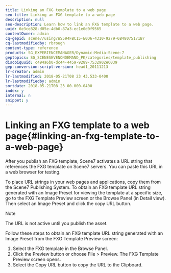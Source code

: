 ```yaml
---
title: Linking an FXG template to a web page
seo-title: Linking an FXG template to a web page
description: null
seo-description: Learn how to link an FXG template to a web page.
uuid: 6e3ce828-d05e-4db0-87a3-ec1e0d0f9565
contentOwner: admin
cq-gepid: scene7/using/WS594FBC15-E0D6-4310-9279-6B48075171B7
cq-lastmodifiedby: rbrough
content-type: reference
products: SG_EXPERIENCEMANAGER/Dynamic-Media-Scene-7
geptopics: SG_SCENESEVENONDEMAND_PK/categories/template_publishing
discoiquuid: c494a6b0-dc44-4459-9289-7532902e6039
gep-conversion-script-version: head1_20111213
lr-creator: admin
lr-lastmodified: 2018-05-21T08 23 43.533-0400
lr-lastmodifiedby: admin
sortdate: 2018-05-21T08 23 00.000-0400
index: y
internal: n
snippet: y
---
```


# Linking an FXG template to a web page{#linking-an-fxg-template-to-a-web-page}

After you publish an FXG template, Scene7 activates a URL string that references the FXG template on Scene7 servers. You can paste this URL in a web browser for testing.

To place URL strings in your web pages and applications, copy them from the Scene7 Publishing System. To obtain an FXG template URL string generated with an Image Preset for viewing the template at a specific size, go to the FXG Template Preview screen or the Browse Panel (in Detail view). Then select an Image Preset and click the copy URL button.

>[!NOTE]
>
>The URL is not active until you publish the asset.

Follow these steps to obtain an FXG template URL string generated with an Image Preset from the FXG Template Preview screen:

1. Select the FXG template in the Browse Panel.
1. Click the Preview button or choose File &gt; Preview. The FXG Template Preview screen opens.
1. Select the Copy URL button to copy the URL to the Clipboard.

